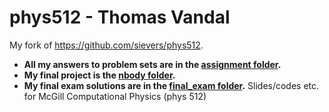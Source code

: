 # phys512 - Thomas Vandal
My fork of https://github.com/sievers/phys512.
- **All my answers to problem sets are in the [assignment folder](https://github.com/vandalt/phys512/tree/master/psets).**
- **My final project is the [nbody folder](https://github.com/vandalt/phys512/tree/master/psets/nbody).**
- **My final exam solutions are in the [final_exam folder](https://github.com/vandalt/phys512/tree/master/psets/final_exam).**
Slides/codes etc. for McGill Computational Physics (phys 512)
